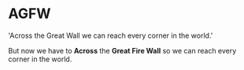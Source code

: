 AGFW
====

'Across the Great Wall we can reach every corner in the world.'

But now we have to **Across** the **Great Fire Wall** so we can reach every corner in the world.
